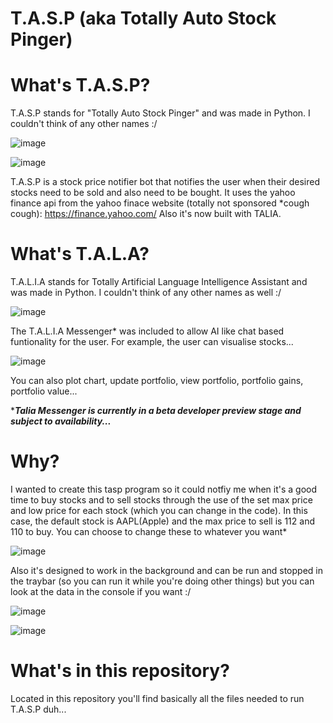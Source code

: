 # T.A.S.P (aka Totally Auto Stock Pinger)

# What's T.A.S.P?
T.A.S.P stands for "Totally Auto Stock Pinger" and was made in Python. I couldn't think of any other names :/

![image](https://user-images.githubusercontent.com/48865863/183157980-db9f1ceb-121f-41ae-bc92-89242da48112.png)

![image](https://user-images.githubusercontent.com/48865863/183157895-a20f57ed-5a9e-461c-a6aa-67441e7bb634.png)

T.A.S.P is a stock price notifier bot that notifies the user when their desired stocks need to be sold and also need to be bought.
It uses the yahoo finance api from the yahoo finace website (totally not sponsored *cough cough): https://finance.yahoo.com/
Also it's now built with TALIA.

# What's T.A.L.A?
T.A.L.I.A stands for Totally Artificial Language Intelligence Assistant and was made in Python. I couldn't think of any other names as well :/

![image](https://user-images.githubusercontent.com/48865863/183155683-522c19e5-c369-4a12-938d-8ad67e7e2558.png)

The T.A.L.I.A Messenger* was included to allow AI like chat based funtionality for the user. For example, the user can visualise stocks...

![image](https://user-images.githubusercontent.com/48865863/183157030-37f62e99-ddd9-46ce-987b-3a442ce2f22a.png)

You can also plot chart, update portfolio, view portfolio, portfolio gains, portfolio value...

****Talia Messenger is currently in a beta developer preview stage and subject to availability...***

# Why?

I wanted to create this tasp program so it could notfiy me when it's a good time to buy stocks and to sell stocks through the use of the set max price and low price for each stock (which you can change in the code). In this case, the default stock is AAPL(Apple) and the max price to sell is 112 and 110 to buy. You can choose to change these to whatever you want*

![image](https://user-images.githubusercontent.com/48865863/180290704-b76c8172-b522-49d0-86e5-b65726d6a117.png)

Also it's designed to work in the background and can be run and stopped in the traybar (so you can run it while you're doing other things) but you can look at the data in the console if you want :/

![image](https://user-images.githubusercontent.com/48865863/183158145-c23b0417-49e6-4367-a898-d9090492972f.png)

![image](https://user-images.githubusercontent.com/48865863/180289527-9f21c3ef-8547-4485-8786-d572ead93305.png)

# What's in this repository?
Located in this repository you'll find basically all the files needed to run T.A.S.P duh...
